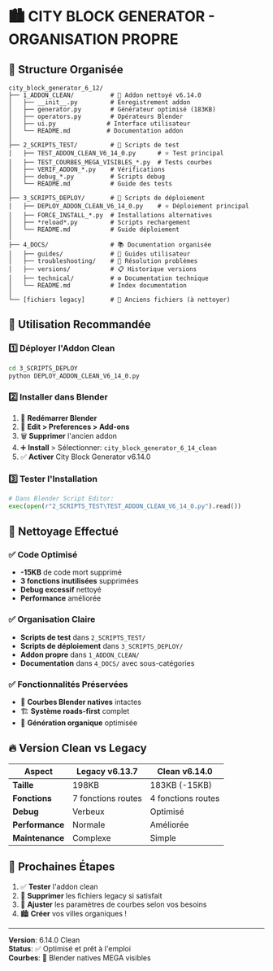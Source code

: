 # 🏙️ CITY BLOCK GENERATOR - ORGANISATION PROPRE

## 📁 **Structure Organisée**

```
city_block_generator_6_12/
├── 1_ADDON_CLEAN/          # 🧹 Addon nettoyé v6.14.0
│   ├── __init__.py         # Enregistrement addon
│   ├── generator.py        # Générateur optimisé (183KB)
│   ├── operators.py        # Opérateurs Blender
│   ├── ui.py              # Interface utilisateur
│   └── README.md          # Documentation addon
│
├── 2_SCRIPTS_TEST/         # 🧪 Scripts de test
│   ├── TEST_ADDON_CLEAN_V6_14_0.py      # ⭐ Test principal
│   ├── TEST_COURBES_MEGA_VISIBLES_*.py  # Tests courbes
│   ├── VERIF_ADDON_*.py    # Vérifications
│   ├── debug_*.py          # Scripts debug
│   └── README.md           # Guide des tests
│
├── 3_SCRIPTS_DEPLOY/       # 🚀 Scripts de déploiement
│   ├── DEPLOY_ADDON_CLEAN_V6_14_0.py    # ⭐ Déploiement principal
│   ├── FORCE_INSTALL_*.py  # Installations alternatives
│   ├── *reload*.py         # Scripts rechargement
│   └── README.md           # Guide déploiement
│
├── 4_DOCS/                 # 📚 Documentation organisée
│   ├── guides/             # 📖 Guides utilisateur
│   ├── troubleshooting/    # 🔧 Résolution problèmes
│   ├── versions/           # 📋 Historique versions
│   ├── technical/          # ⚙️ Documentation technique
│   └── README.md           # Index documentation
│
└── [fichiers legacy]       # 📂 Anciens fichiers (à nettoyer)
```

## 🎯 **Utilisation Recommandée**

### 1️⃣ **Déployer l'Addon Clean**
```bash
cd 3_SCRIPTS_DEPLOY
python DEPLOY_ADDON_CLEAN_V6_14_0.py
```

### 2️⃣ **Installer dans Blender**
1. 🔄 **Redémarrer Blender**
2. 🔧 **Edit > Preferences > Add-ons**
3. 🗑️ **Supprimer** l'ancien addon
4. ➕ **Install** > Sélectionner: `city_block_generator_6_14_clean`
5. ✅ **Activer** City Block Generator v6.14.0

### 3️⃣ **Tester l'Installation**
```python
# Dans Blender Script Editor:
exec(open(r"2_SCRIPTS_TEST\TEST_ADDON_CLEAN_V6_14_0.py").read())
```

## 🧹 **Nettoyage Effectué**

### ✅ **Code Optimisé**
- **-15KB** de code mort supprimé
- **3 fonctions inutilisées** supprimées
- **Debug excessif** nettoyé
- **Performance** améliorée

### ✅ **Organisation Claire**
- **Scripts de test** dans `2_SCRIPTS_TEST/`
- **Scripts de déploiement** dans `3_SCRIPTS_DEPLOY/`
- **Addon propre** dans `1_ADDON_CLEAN/`
- **Documentation** dans `4_DOCS/` avec sous-catégories

### ✅ **Fonctionnalités Préservées**
- 🌊 **Courbes Blender natives** intactes
- 🏗️ **Système roads-first** complet
- 🎯 **Génération organique** optimisée

## 🔥 **Version Clean vs Legacy**

| Aspect | Legacy v6.13.7 | Clean v6.14.0 |
|--------|----------------|---------------|
| **Taille** | 198KB | 183KB (-15KB) |
| **Fonctions** | 7 fonctions routes | 4 fonctions routes |
| **Debug** | Verbeux | Optimisé |
| **Performance** | Normale | Améliorée |
| **Maintenance** | Complexe | Simple |

## 🎯 **Prochaines Étapes**

1. ✅ **Tester** l'addon clean
2. 🧹 **Supprimer** les fichiers legacy si satisfait
3. 🌊 **Ajuster** les paramètres de courbes selon vos besoins
4. 🏙️ **Créer** vos villes organiques !

---
**Version**: 6.14.0 Clean  
**Status**: ✅ Optimisé et prêt à l'emploi  
**Courbes**: 🌊 Blender natives MEGA visibles
